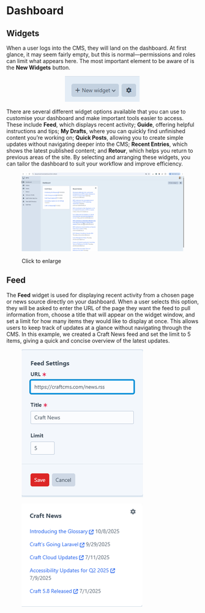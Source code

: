 # Dashboard

## Widgets

When a user logs into the CMS, they will land on the dashboard. At first glance, it may seem fairly empty, but this is normal—permissions and roles can limit what appears here. The most important element to be aware of is the **New Widgets** button.

<div align="center" data-full-width="false"><figure><img src="../.gitbook/assets/Screenshot 2025-10-29 124032.png" alt=""><figcaption></figcaption></figure></div>



There are several different widget options available that you can use to customise your dashboard and make important tools easier to access. These include **Feed**, which displays recent activity; **Guide**, offering helpful instructions and tips; **My Drafts**, where you can quickly find unfinished content you’re working on; **Quick Posts**, allowing you to create simple updates without navigating deeper into the CMS; **Recent Entries**, which shows the latest published content; and **Retour**, which helps you return to previous areas of the site. By selecting and arranging these widgets, you can tailor the dashboard to suit your workflow and improve efficiency.

<figure><img src="../.gitbook/assets/Widgets.gif" alt=""><figcaption><p>Click to enlarge</p></figcaption></figure>

## Feed&#x20;

The **Feed** widget is used for displaying recent activity from a chosen page or news source directly on your dashboard. When a user selects this option, they will be asked to enter the URL of the page they want the feed to pull information from, choose a title that will appear on the widget window, and set a limit for how many items they would like to display at once. This allows users to keep track of updates at a glance without navigating through the CMS. In this example, we created a Craft News feed and set the limit to 5 items, giving a quick and concise overview of the latest updates.&#x20;

<div><figure><img src="../.gitbook/assets/Screenshot 2025-10-29 125535.png" alt=""><figcaption></figcaption></figure> <figure><img src="../.gitbook/assets/Screenshot 2025-10-29 125548 (1).png" alt=""><figcaption></figcaption></figure></div>
